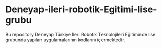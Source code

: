 # Deneyap-ileri-robotik-Egitimi-lise-grubu
Bu repository Deneyap Türkiye İleri Robotik Teknolojileri Eğitiminde lise grubunda yapılan uygulamalarının kodlarını içermektedir.
